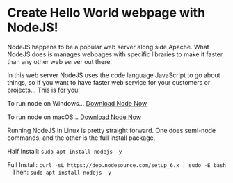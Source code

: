 # Create Hello World webpage with NodeJS!

NodeJS happens to be a popular web server along side Apache. What NodeJS does is manages webpages with specific libraries to make it faster than any other web server out there.

In this web server NodeJS uses the code language JavaScript to go about things, so if you want to have faster web service for your customers or projects... This is for you!

To run node on Windows...
[Download Node Now](https://nodejs.org/dist/v10.13.0/node-v10.13.0-x64.msi)

To run node on macOS...
[Download Node Now](https://nodejs.org/dist/v10.13.0/node-v10.13.0.pkg)

Running NodeJS in Linux is pretty straight forward. One does semi-node commands, and the other is the full install package.

Half Install: `sudo apt install nodejs -y`

Full Install: `curl -sL https://deb.nodesource.com/setup_6.x | sudo -E bash -`
Then: `sudo apt install nodejs -y`
